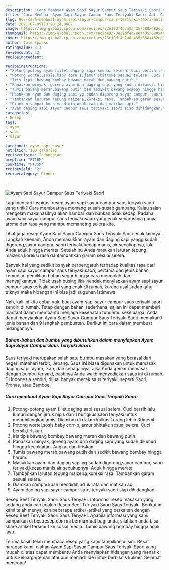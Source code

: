```yaml
---
description: "Cara Membuat Ayam Sapi Sayur Campur Saus Teriyaki Saori Anti Gagal"
title: "Cara Membuat Ayam Sapi Sayur Campur Saus Teriyaki Saori Anti Gagal"
slug: 907-cara-membuat-ayam-sapi-sayur-campur-saus-teriyaki-saori-anti-gagal
date: 2021-07-09T13:28:24.888Z
image: https://img-global.cpcdn.com/recipes/73e19df4b7a0a435/680x482cq70/ayam-sapi-sayur-campur-saus-teriyaki-saori-foto-resep-utama.jpg
thumbnail: https://img-global.cpcdn.com/recipes/73e19df4b7a0a435/680x482cq70/ayam-sapi-sayur-campur-saus-teriyaki-saori-foto-resep-utama.jpg
cover: https://img-global.cpcdn.com/recipes/73e19df4b7a0a435/680x482cq70/ayam-sapi-sayur-campur-saus-teriyaki-saori-foto-resep-utama.jpg
author: Cole Sparks
ratingvalue: 3.3
reviewcount: 12
recipeingredient:

recipeinstructions:
- "Potong-potong ayam fillet,daging sapi sesuai selera. Cuci bersih lalu lumuri dengan jeruk nipis dan 1 bungkus saori teriyaki untuk menghilangkan amis. Diamkan di dalam kulkas kurang lebih 30menit"
- "Potong wortel,sosis,baby corn s,jamur shittake sesuai selera. Cuci bersih,tiriskan."
- "Iris tipis bawang bombay,bawang merah dan bawang putih."
- "Panaskan minyak, goreng ayam dan daging sapi yang sudah dilumuri hingga kecoklatan. Angkat dan tiriskan."
- "Tumis bawang merah,bawang putih dan sedikit bawang bombay hingga harum."
- "Masukkan ayam dan daging sapi yg sudah digoreng,sayur campur, saori teriyaki,kecap manis,air secukupnya. Aduk hingga merata"
- "Tambahkan larutan tepung maizena,koreksi rasa. Tambahkan garam sesuai selera."
- "Diamkan sampai kuah mendidih,aduk rata dan matikan api."
- "Ayam daging sapi sayur campur saus teriyaki saori siap dihidangkan."
categories:
- Resep
tags:
- ayam
- sapi
- sayur

katakunci: ayam sapi sayur 
nutrition: 180 calories
recipecuisine: Indonesian
preptime: "PT16M"
cooktime: "PT35M"
recipeyield: "2"
recipecategory: Dinner

---
```



![Ayam Sapi Sayur Campur Saus Teriyaki Saori](https://img-global.cpcdn.com/recipes/73e19df4b7a0a435/680x482cq70/ayam-sapi-sayur-campur-saus-teriyaki-saori-foto-resep-utama.jpg)

Lagi mencari inspirasi resep ayam sapi sayur campur saus teriyaki saori yang unik? Cara membuatnya memang susah-susah gampang. Kalau salah mengolah maka hasilnya akan hambar dan bahkan tidak sedap. Padahal ayam sapi sayur campur saus teriyaki saori yang enak seharusnya punya aroma dan rasa yang mampu memancing selera kita.

Lihat juga resep Ayam Sapi Sayur Campur Saus Teriyaki Saori enak lainnya. Langkah keenam, Anda memasukkan ayam dan daging sapi yangg sudah digoreng,sayur campur, saori teriyaki,kecap manis, air secukupnya, lalu Anda aduk hingga merata. Setelah itu Anda masukan larutan tepung maizena,koreksi rasa dantambahkan garam sesuai selera.

Banyak hal yang sedikit banyak berpengaruh terhadap kualitas rasa dari ayam sapi sayur campur saus teriyaki saori, pertama dari jenis bahan, kemudian pemilihan bahan segar hingga cara mengolah dan menyajikannya. Tidak usah pusing jika hendak menyiapkan ayam sapi sayur campur saus teriyaki saori yang enak di rumah, karena asal sudah tahu triknya maka hidangan ini bisa jadi suguhan istimewa.


Nah, kali ini kita coba, yuk, buat ayam sapi sayur campur saus teriyaki saori sendiri di rumah. Tetap dengan bahan sederhana, sajian ini dapat memberi manfaat dalam membantu menjaga kesehatan tubuhmu sekeluarga. Anda dapat menyiapkan Ayam Sapi Sayur Campur Saus Teriyaki Saori memakai 0 jenis bahan dan 9 langkah pembuatan. Berikut ini cara dalam membuat hidangannya.

<!--inarticleads1-->

##### Bahan-bahan dan bumbu yang dibutuhkan dalam menyiapkan Ayam Sapi Sayur Campur Saus Teriyaki Saori:



Saus teriyaki merupakan salah satu bumbu masakan yang berasal dari negeri matahari terbit, Jepang. Saus ini biasa digunakan untuk memasak daging sapi, ayam, ikan, dan sebagainya. Jika Anda gemar memasak dengan bumbu teriyaki, pastinya Anda wajib menyediakan saus ini di rumah. Di Indonesia sendiri, dijual banyak merek saus teriyaki, seperti Saori, Pronas, atau Bamboe. 

<!--inarticleads2-->

##### Cara membuat Ayam Sapi Sayur Campur Saus Teriyaki Saori:

1. Potong-potong ayam fillet,daging sapi sesuai selera. Cuci bersih lalu lumuri dengan jeruk nipis dan 1 bungkus saori teriyaki untuk menghilangkan amis. Diamkan di dalam kulkas kurang lebih 30menit
1. Potong wortel,sosis,baby corn s,jamur shittake sesuai selera. Cuci bersih,tiriskan.
1. Iris tipis bawang bombay,bawang merah dan bawang putih.
1. Panaskan minyak, goreng ayam dan daging sapi yang sudah dilumuri hingga kecoklatan. Angkat dan tiriskan.
1. Tumis bawang merah,bawang putih dan sedikit bawang bombay hingga harum.
1. Masukkan ayam dan daging sapi yg sudah digoreng,sayur campur, saori teriyaki,kecap manis,air secukupnya. Aduk hingga merata
1. Tambahkan larutan tepung maizena,koreksi rasa. Tambahkan garam sesuai selera.
1. Diamkan sampai kuah mendidih,aduk rata dan matikan api.
1. Ayam daging sapi sayur campur saus teriyaki saori siap dihidangkan.


Resep Beef Teriyaki Saori Saus Teriyaki. Informasi resep masakan yang sedang anda cari adalah Resep Beef Teriyaki Saori Saus Teriyaki. Berikut ini kami telah menyajikan beberapa artikel-artikel yang berkaitan dengan Resep Beef Teriyaki Saori Saus Teriyaki. Apabila informasi yang kami sampaikan di bestresep.com ini bermanfaat bagi anda, silahkan anda bisa share artikel tersebut ke sosial media. Tumis bawang bombay hingga agak layu. 

Terima kasih telah membaca resep yang kami tampilkan di sini. Besar harapan kami, olahan Ayam Sapi Sayur Campur Saus Teriyaki Saori yang mudah di atas dapat membantu Anda menyiapkan hidangan yang menarik untuk keluarga/teman ataupun menjadi ide untuk berbisnis kuliner. Selamat mencoba!
